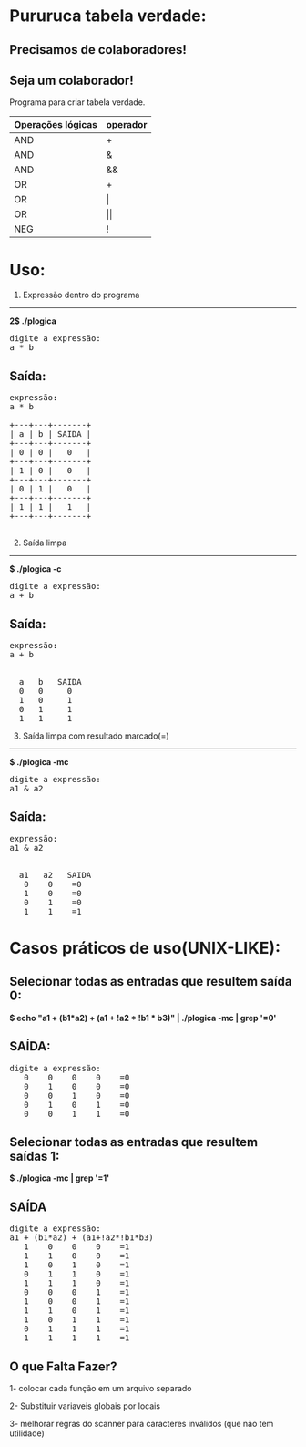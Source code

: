 Pururuca tabela verdade:
========================

Precisamos de colaboradores! 
----------------------------
Seja um colaborador! 
---------------------



Programa para criar tabela verdade.

|Operações lógicas | operador|
|------------------|---------| 
|	AND        |    +    |     
|	AND        |    &    |     
|	AND        |    &&   | 
|	OR         |    +    | 
|	OR         |    \|   | 
|	OR         |    \|\| | 
|	NEG        |    !    | 



Uso:
====
1) Expressão dentro do programa
-------------------------------
**2$ ./plogica**
<pre>
digite a expressão:
a * b
</pre>

Saída:
--------
<pre>
expressão:
a * b

+---+---+-------+ 
| a | b | SAIDA |
+---+---+-------+
| 0 | 0 |   0   |
+---+---+-------+
| 1 | 0 |   0   |
+---+---+-------+
| 0 | 1 |   0   |
+---+---+-------+
| 1 | 1 |   1   |
+---+---+-------+

</pre>

2) Saída limpa
---------------
**$ ./plogica -c**
<pre>
digite a expressão:
a + b
</pre>
Saída:
----------
<pre>
expressão:
a + b


  a   b   SAIDA
  0   0     0 
  1   0     1
  0   1     1 
  1   1     1 
</pre>
3) Saída limpa com resultado marcado(=)
----------------------------------------
**$ ./plogica -mc**

<pre>
digite a expressão:
a1 & a2 
</pre>
Saída: 
---------
<pre>
expressão:
a1 & a2


  a1   a2   SAIDA  
   0    0    =0    
   1    0    =0    
   0    1    =0    
   1    1    =1    
</pre>
Casos práticos de uso(UNIX-LIKE): 
==================================
Selecionar todas as entradas que resultem saída 0:
------------------------------------------------------
**$ echo "a1 + (b1*a2) + (a1 + \!a2 * \!b1 * b3)" | ./plogica -mc | grep '=0'**

SAÍDA:
-------
<pre>
digite a expressão:
   0    0    0    0    =0    
   0    1    0    0    =0 
   0    0    1    0    =0    
   0    1    0    1    =0    
   0    0    1    1    =0 
</pre>
Selecionar  todas as entradas que resultem saídas  1:
------------------------------------------------------
**$ ./plogica -mc | grep '=1'**

SAÍDA
-------
<pre>
digite a expressão:
a1 + (b1*a2) + (a1+!a2*!b1*b3)          
   1    0    0    0    =1    
   1    1    0    0    =1    
   1    0    1    0    =1    
   0    1    1    0    =1    
   1    1    1    0    =1    
   0    0    0    1    =1    
   1    0    0    1    =1    
   1    1    0    1    =1    
   1    0    1    1    =1    
   0    1    1    1    =1    
   1    1    1    1    =1  
</pre>


O que Falta Fazer?
-------------------

1- colocar cada função em um arquivo separado

2- Substituir variaveis globais por locais

3- melhorar regras do scanner para caracteres inválidos (que não tem utilidade)
